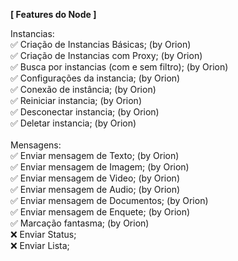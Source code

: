 **[ Features do Node ]**

Instancias: <br>
✅ Criação de Instancias Básicas; (by Orion)<br>
✅ Criação de Instancias com Proxy; (by Orion)<br>
✅ Busca por instancias (com e sem filtro); (by Orion)<br>
✅ Configurações da instancia; (by Orion)<br>
✅ Conexão de instância; (by Orion)<br>
✅ Reiniciar instancia; (by Orion)<br>
✅ Desconectar instancia; (by Orion)<br>
✅ Deletar instancia; (by Orion)<br>
<br>
Mensagens:<br>
✅ Enviar mensagem de Texto; (by Orion) <br>
✅ Enviar mensagem de Imagem; (by Orion) <br>
✅ Enviar mensagem de Video; (by Orion) <br>
✅ Enviar mensagem de Audio; (by Orion) <br>
✅ Enviar mensagem de Documentos; (by Orion) <br>
✅ Enviar mensagem de Enquete; (by Orion)<br>
✅ Marcação fantasma; (by Orion) <br>
❌ Enviar Status;<br>
❌ Enviar Lista;<br>
